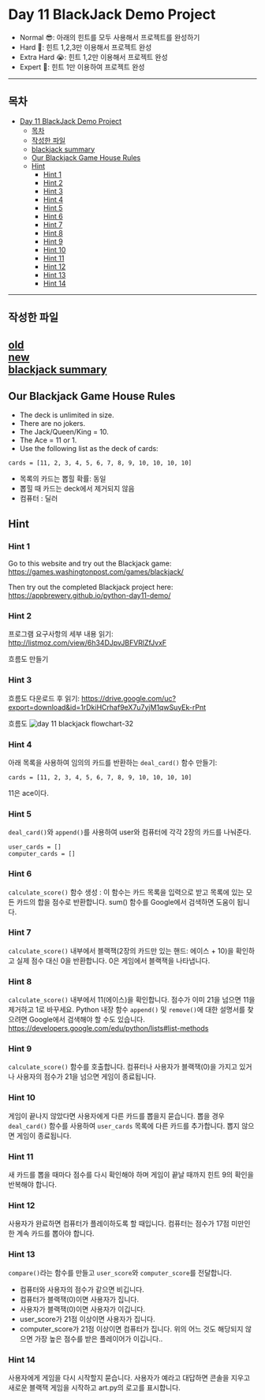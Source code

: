 # Day 11 BlackJack Demo Project

* Normal 😎: 아래의 힌트를 모두 사용해서 프로젝트를 완성하기
* Hard 🤔: 힌트 1,2,3만 이용해서 프로젝트 완성
* Extra Hard 😭: 힌트 1,2만 이용해서 프로젝트 완성
* Expert 🤯: 힌트 1만 이용하여 프로젝트 완성

---
## 목차
- [Day 11 BlackJack Demo Project](#day-11-blackjack-demo-project)
  - [목차](#목차)
  - [작성한 파일](#작성한-파일)
  - [blackjack summary](#blackjack-summary)
  - [Our Blackjack Game House Rules](#our-blackjack-game-house-rules)
  - [Hint](#hint)
    - [Hint 1](#hint-1)
    - [Hint 2](#hint-2)
    - [Hint 3](#hint-3)
    - [Hint 4](#hint-4)
    - [Hint 5](#hint-5)
    - [Hint 6](#hint-6)
    - [Hint 7](#hint-7)
    - [Hint 8](#hint-8)
    - [Hint 9](#hint-9)
    - [Hint 10](#hint-10)
    - [Hint 11](#hint-11)
    - [Hint 12](#hint-12)
    - [Hint 13](#hint-13)
    - [Hint 14](#hint-14)


---
## 작성한 파일
[old](https://github.com/Song1610/100days/tree/main/Day11/old) <br>
[new](https://github.com/Song1610/100days/tree/main/Day11/new) <br>
[blackjack summary](https://github.com/Song1610/100days/blob/main/Day11/blackajck_summary.md)
---
## Our Blackjack Game House Rules
* The deck is unlimited in size.
* There are no jokers.
* The Jack/Queen/King = 10.
* The Ace = 11 or 1.
* Use the following list as the deck of cards:
```
cards = [11, 2, 3, 4, 5, 6, 7, 8, 9, 10, 10, 10, 10]
```
* 목록의 카드는 뽑힐 확률: 동일
* 뽑힐 때 카드는 deck에서 제거되지 않음
* 컴퓨터 : 딜러

## Hint 
### Hint 1 
Go to this website and try out the Blackjack game:
https://games.washingtonpost.com/games/blackjack/


Then try out the completed Blackjack project here:
https://appbrewery.github.io/python-day11-demo/

### Hint 2 
프로그램 요구사항의 세부 내용 읽기:
http://listmoz.com/view/6h34DJpvJBFVRlZfJvxF

흐름도 만들기

### Hint 3 
흐름도 다운로드 후 읽기:
https://drive.google.com/uc?export=download&id=1rDkiHCrhaf9eX7u7yjM1qwSuyEk-rPnt

흐름도
![day 11 blackjack flowchart-32](https://github.com/user-attachments/assets/0bf43b33-4f97-410d-9603-f9c2ae64fc44)


### Hint 4 
아래 목록을 사용하여 임의의 카드를 반환하는 `deal_card()` 함수 만들기:
```
cards = [11, 2, 3, 4, 5, 6, 7, 8, 9, 10, 10, 10, 10]
```
11은 ace이다.

### Hint 5 
`deal_card()`와 `append()`를 사용하여 user와 컴퓨터에 각각 2장의 카드를 나눠준다.
```
user_cards = []
computer_cards = []
```

### Hint 6 
`calculate_score()` 함수 생성 : 이 함수는 카드 목록을 입력으로 받고 목록에 있는 모든 카드의 합을 점수로 반환합니다. sum() 함수를 Google에서 검색하면 도움이 됩니다.

### Hint 7 
`calculate_score()` 내부에서 블랙잭(2장의 카드만 있는 핸드: 에이스 + 10)을 확인하고 실제 점수 대신 0을 반환합니다. 0은 게임에서 블랙잭을 나타냅니다.

### Hint 8 
`calculate_score()` 내부에서 11(에이스)을 확인합니다. 점수가 이미 21을 넘으면 11을 제거하고 1로 바꾸세요. Python 내장 함수 `append()` 및 `remove()`에 대한 설명서를 찾으려면 Google에서 검색해야 할 수도 있습니다.
https://developers.google.com/edu/python/lists#list-methods

### Hint 9 
`calculate_score()` 함수를 호출합니다. 컴퓨터나 사용자가 블랙잭(0)을 가지고 있거나 사용자의 점수가 21을 넘으면 게임이 종료됩니다.

### Hint 10 
게임이 끝나지 않았다면 사용자에게 다른 카드를 뽑을지 묻습니다. 뽑을 경우 `deal_card()` 함수를 사용하여 `user_cards` 목록에 다른 카드를 추가합니다. 뽑지 않으면 게임이 종료됩니다.

### Hint 11 
새 카드를 뽑을 때마다 점수를 다시 확인해야 하며 게임이 끝날 때까지 힌트 9의 확인을 반복해야 합니다.

### Hint 12 
사용자가 완료하면 컴퓨터가 플레이하도록 할 때입니다. 컴퓨터는 점수가 17점 미만인 한 계속 카드를 뽑아야 합니다.

### Hint 13 
`compare()`라는 함수를 만들고 `user_score`와 `computer_score`를 전달합니다.
- 컴퓨터와 사용자의 점수가 같으면 비깁니다.
- 컴퓨터가 블랙잭(0)이면 사용자가 집니다.
- 사용자가 블랙잭(0)이면 사용자가 이깁니다.
- user_score가 21점 이상이면 사용자가 집니다.
- computer_score가 21점 이상이면 컴퓨터가 집니다.
위의 어느 것도 해당되지 않으면 가장 높은 점수를 받은 플레이어가 이깁니다..

### Hint 14 
사용자에게 게임을 다시 시작할지 묻습니다. 사용자가 예라고 대답하면 콘솔을 지우고 새로운 블랙잭 게임을 시작하고 art.py의 로고를 표시합니다.